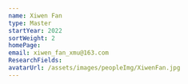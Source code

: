 ```yaml
---
name: Xiwen Fan
type: Master
startYear: 2022
sortWeight: 2
homePage: 
email: xiwen_fan_xmu@163.com
ResearchFields: 
avatarUrl: /assets/images/peopleImg/XiwenFan.jpg
---
```


